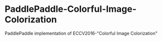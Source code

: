 # PaddlePaddle-Colorful-Image-Colorization
PaddlePaddle implementation of ECCV2016-"Colorful Image Colorization"
